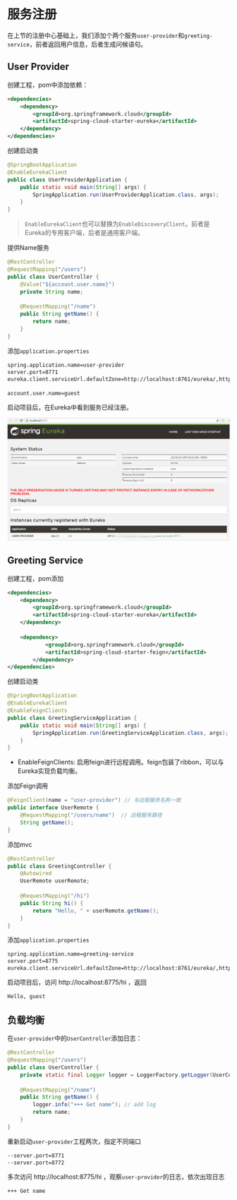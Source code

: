# 服务注册

在上节的注册中心基础上，我们添加个两个服务`user-provider`和`greeting-service`，前者返回用户信息，后者生成问候语句。

## User Provider

创建工程，pom中添加依赖：

```xml
<dependencies>
	<dependency>
		<groupId>org.springframework.cloud</groupId>
		<artifactId>spring-cloud-starter-eureka</artifactId>
	</dependency>
</dependencies>
```

创建启动类

```java
@SpringBootApplication
@EnableEurekaClient
public class UserProviderApplication {
    public static void main(String[] args) {
        SpringApplication.run(UserProviderApplication.class, args);
    }
}
```

>`EnableEurekaClient`也可以替换为`EnableDiscoveryClient`。前者是Eureka的专用客户端，后者是通用客户端。

提供Name服务

```java
@RestController
@RequestMapping("/users")
public class UserController {
    @Value("${account.user.name}")
    private String name;
    
    @RequestMapping("/name")
    public String getName() {
        return name;
    }
}
```

添加`application.properties`

```properties
spring.application.name=user-provider
server.port=8771
eureka.client.serviceUrl.defaultZone=http://localhost:8761/eureka/,http://localhost:8762/eureka/

account.user.name=guest
```

启动项目后，在Eureka中看到服务已经注册。

![Producer服务注册](images/eureka-user-provider.png)

## Greeting Service

创建工程，pom添加

```xml
<dependencies>
	<dependency>
		<groupId>org.springframework.cloud</groupId>
		<artifactId>spring-cloud-starter-eureka</artifactId>
	</dependency>
    
    <dependency>
            <groupId>org.springframework.cloud</groupId>
            <artifactId>spring-cloud-starter-feign</artifactId>
        </dependency>
</dependencies>
```

创建启动类

```java
@SpringBootApplication
@EnableEurekaClient
@EnableFeignClients
public class GreetingServiceApplication {
    public static void main(String[] args) {
        SpringApplication.run(GreetingServiceApplication.class, args);
    }
}
```

- EnableFeignClients: 启用feign进行远程调用。feign包装了ribbon，可以与Eureka实现负载均衡。

添加Feign调用

```java
@FeignClient(name = "user-provider") // 与远程服务名称一致
public interface UserRemote {
    @RequestMapping("/users/name")  // 远程服务路径
    String getName();
}
```

添加mvc

```java
@RestController
public class GreetingController {
    @Autowired
    UserRemote userRemote;

    @RequestMapping("/hi")
    public String hi() {
        return "Hello, " + userRemote.getName();
    }
}
```

添加`application.properties`

```properties
spring.application.name=greeting-service
server.port=8775
eureka.client.serviceUrl.defaultZone=http://localhost:8761/eureka/,http://localhost:8762/eureka/
```

启动项目后，访问 http://localhost:8775/hi ，返回

```
Hello, guest
```

## 负载均衡

在`user-provider`中的`UserController`添加日志：

```java
@RestController
@RequestMapping("/users")
public class UserController {
    private static final Logger logger = LoggerFactory.getLogger(UserController.class);

    @RequestMapping("/name")
    public String getName() {
        logger.info("+++ Get name"); // add log
        return name;
    }
}
```

重新启动`user-provider`工程两次，指定不同端口

```
--server.port=8771
--server.port=8772
```

多次访问 http://localhost:8775/hi ，观察`user-provider`的日志，依次出现日志

````
+++ Get name
````



